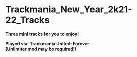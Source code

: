 # Trackmania_New_Year_2k21-22_Tracks

<p><b>Three mini tracks for you to enjoy!</b></p>

<p><b>Played via: Trackmania United: Forever<br>(Unlimiter mod may be required!)</b></p>